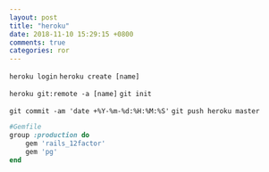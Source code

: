 ```yaml
---
layout: post
title: "heroku"
date: 2018-11-10 15:29:15 +0800
comments: true
categories: ror
---
```


`heroku login`
`heroku create [name]`

`heroku git:remote -a [name]`
`git init`


`git commit -am 'date +%Y-%m-%d:%H:%M:%S'`
`git push heroku master`

``` ruby
#Gemfile
group :production do
    gem 'rails_12factor'
    gem 'pg'
end
```
